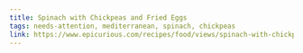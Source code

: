 ```yaml
---
title: Spinach with Chickpeas and Fried Eggs
tags: needs-attention, mediterranean, spinach, chickpeas
link: https://www.epicurious.com/recipes/food/views/spinach-with-chickpeas-and-fried-eggs-51117800
---
```


